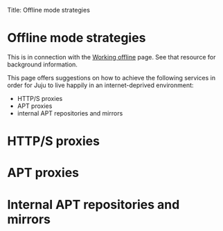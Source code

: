 Title: Offline mode strategies

# Offline mode strategies

This is in connection with the [Working offline][charms-offline] page. See
that resource for background information.

This page offers suggestions on how to achieve the following services in order
for Juju to live happily in an internet-deprived environment:

 - HTTP/S proxies
 - APT proxies
 - internal APT repositories and mirrors

# HTTP/S proxies
# APT proxies
# Internal APT repositories and mirrors



<!-- LINKS -->

[charms-offline]: ./charms-offline.html
